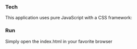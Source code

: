 
### Tech

This application uses pure JavaScript with a CSS framework:

   
### Run

Simply open the index.html in your favorite browser
